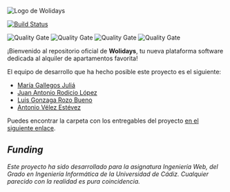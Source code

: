 ![Logo de Wolidays](https://i.imgur.com/yvDiDp9.png)


[![Build Status](https://saucelabs.com/browser-matrix/avleze.svg)](https://saucelabs.com/beta/builds/630f18df601a4176ba84d555fe840ec8)

![Quality Gate](http://ec2-18-237-71-231.us-west-2.compute.amazonaws.com:9000/api/badges/gate?key=es.uca%3Awolidays)
![Quality Gate](http://ec2-18-237-71-231.us-west-2.compute.amazonaws.com:9000/api/badges/measure?key=es.uca%3Awolidays&metric=bugs)
![Quality Gate](http://ec2-18-237-71-231.us-west-2.compute.amazonaws.com:9000/api/badges/measure?key=es.uca%3Awolidays&metric=test_success_density)
![Quality Gate](http://ec2-18-237-71-231.us-west-2.compute.amazonaws.com:9000/api/badges/measure?key=es.uca%3Awolidays&metric=code_smells)

¡Bienvenido al repositorio oficial de **Wolidays**, tu nueva plataforma software dedicada al alquiler de apartamentos favorita! 

El equipo de desarrollo que ha hecho posible este proyecto es el siguiente:

* [María Gallegos Juliá](https://github.com/mgallegosjulia)
* [Juan Antonio Rodicio López](https://github.com/juanrodicio)
* [Luis Gonzaga Rozo Bueno](https://github.com/luisrozo)
* [Antonio Vélez Estévez](https://github.com/avleze)

Puedes encontrar la carpeta con los entregables del proyecto [en el siguiente enlace](https://drive.google.com/drive/folders/1QdqgGdYmXNcF0Nbxzy9eh8fjJj-ET3Hb).

## *Funding*

*Este proyecto ha sido desarrollado para la asignatura Ingeniería Web, del Grado en Ingeniería Informática de la Universidad de Cádiz. Cualquier parecido con la realidad es pura coincidencia.*
